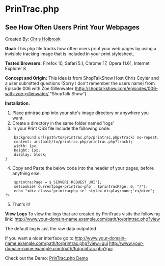 # PrinTrac.php
## See How Often Users Print Your Webpages
Created By: [Chris Holbrook](http://mad9scientist.com/ "Author's Website")

**Goal:** This php file tracks how often users print your web pages by using a invisible tracking image that is included in your print stylesheet.

**Tested Browsers:** Firefox 10, Safari 5.1, Chrome 17, Opera 11.61, Internet Explorer 8

**Concept and Origin:** This idea is from ShopTalkShow Host Chris Coyier and a user submitted questions (Sorry I don't remember the users name) from Episode 006 with Zoe Gillenwater (http://shoptalkshow.com/episodes/006-with-zoe-gillenwater/ "ShopTalk Show")

**Installation:** 
1.	Place printrac.php into your site's image directory or anywhere you want.
2.	Create a directory in the same folder named 'logs'
3.	In your Print CSS file Include the following code:

```body:after, .printracphp-ie{
	background:url(path/to/printrac.php/printrac.php?track) no-repeat;
	content: url(path/to/printrac.php/printrac.php?track);
	width: 1px;
	height: 1px;
	display: block;
}
```
4.	Copy and Paste the below code into the header of your pages, before anything else.

```<?php
	$printracPage = $_SERVER['REQUEST_URI'];
	setcookie('currentpage-printrac-php', $printracPage, 0, "/");
	echo "<div class='printracphp-ie' style='display:none;'></div>";
?>
```
5. That's it!

**View Logs**
To view the logs that are created by PrinTracs visits the following link:
	http://www.your-domain-name.example.com/path/to/printrac.php?view

The default log is just the raw data outputted

If you want a nicer interface go to
	http://www.your-domain-name.example.com/path/to/printrac.php?view=gui
	http://www.your-domain-name.example.com/path/to/printrac.php?gui

Check out the Demo: [PrinTrac.php Demo](http://mad9scientist.com/projects/printracphp/)